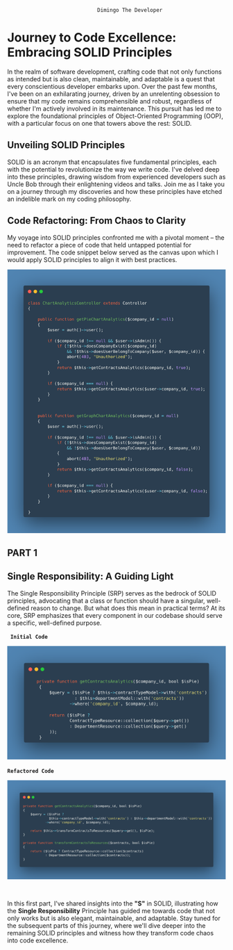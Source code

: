 				                 Dimingo The Developer  
# Journey to Code Excellence: Embracing SOLID Principles

In the realm of software development, crafting code that not only functions as intended but is also clean, maintainable, and adaptable is a quest that every conscientious developer embarks upon. Over the past few months, I've been on an exhilarating journey, driven by an unrelenting obsession to ensure that my code remains comprehensible and robust, regardless of whether I'm actively involved in its maintenance. This pursuit has led me to explore the foundational principles of Object-Oriented Programming (OOP), with a particular focus on one that towers above the rest: SOLID.

## Unveiling SOLID Principles

SOLID is an acronym that encapsulates five fundamental principles, each with the potential to revolutionize the way we write code. I've delved deep into these principles, drawing wisdom from experienced developers such as Uncle Bob through their enlightening videos and talks. Join me as I take you on a journey through my discoveries and how these principles have etched an indelible mark on my coding philosophy.

## Code Refactoring: From Chaos to Clarity

My voyage into SOLID principles confronted me with a pivotal moment – the need to refactor a piece of code that held untapped potential for improvement. The code snippet below served as the canvas upon which I would apply SOLID principles to align it with best practices.

![Initial Code](../static/images/initialClass.png)

## PART 1
## Single Responsibility: A Guiding Light
The Single Responsibility Principle (SRP) serves as the bedrock of SOLID principles, advocating that a class or function should have a singular, well-defined reason to change. But what does this mean in practical terms? At its core, SRP emphasizes that every component in our codebase should serve a specific, well-defined purpose.

__``` Initial Code```__  


![Initial Code](../static/images/S1.png)



__```Refactored Code```__

![Refactored Code](../static/images/S1ref.png)

<pre>

</pre>
In this first part, I've shared insights into the **"S"** in SOLID, illustrating how the __Single Responsibility__ Principle has guided me towards code that not only works but is also elegant, maintainable, and adaptable. Stay tuned for the subsequent parts of this journey, where we'll dive deeper into the remaining SOLID principles and witness how they transform code chaos into code excellence.